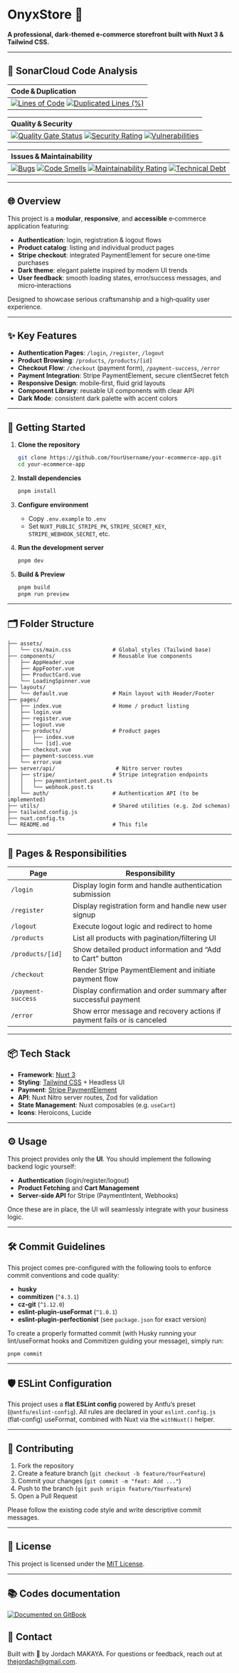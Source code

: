# OnyxStore 🛒

**A professional, dark‑themed e‑commerce storefront built with Nuxt 3 & Tailwind CSS.**

---

## 🐋 SonarCloud Code Analysis

| **Code & Duplication**                                                                                                                                                                                                                                                                                                                                                                                                                      |
| :------------------------------------------------------------------------------------------------------------------------------------------------------------------------------------------------------------------------------------------------------------------------------------------------------------------------------------------------------------------------------------------------------------------------------------------ |
| [![Lines of Code](https://sonarcloud.io/api/project_badges/measure?project=HardMachinesCorporation_OnyxStore&metric=ncloc)](https://sonarcloud.io/summary/new_code?id=HardMachinesCorporation_OnyxStore) [![Duplicated Lines (%)](https://sonarcloud.io/api/project_badges/measure?project=HardMachinesCorporation_OnyxStore&metric=duplicated_lines_density)](https://sonarcloud.io/summary/new_code?id=HardMachinesCorporation_OnyxStore) |

| **Quality & Security**                                                                                                                                                                                                                                                                                                                                                                                                                                                                                                                                                                                                                                          |
| :-------------------------------------------------------------------------------------------------------------------------------------------------------------------------------------------------------------------------------------------------------------------------------------------------------------------------------------------------------------------------------------------------------------------------------------------------------------------------------------------------------------------------------------------------------------------------------------------------------------------------------------------------------------- |
| [![Quality Gate Status](https://sonarcloud.io/api/project_badges/measure?project=HardMachinesCorporation_OnyxStore&metric=alert_status)](https://sonarcloud.io/summary/new_code?id=HardMachinesCorporation_OnyxStore) [![Security Rating](https://sonarcloud.io/api/project_badges/measure?project=HardMachinesCorporation_OnyxStore&metric=security_rating)](https://sonarcloud.io/summary/new_code?id=HardMachinesCorporation_OnyxStore) [![Vulnerabilities](https://sonarcloud.io/api/project_badges/measure?project=HardMachinesCorporation_OnyxStore&metric=vulnerabilities)](https://sonarcloud.io/summary/new_code?id=HardMachinesCorporation_OnyxStore) |

| **Issues & Maintainability**                                                                                                                                                                                                                                                                                                                                                                                                                                                                                                                                                                                                                                                                                                                                                                                                                         |
| :--------------------------------------------------------------------------------------------------------------------------------------------------------------------------------------------------------------------------------------------------------------------------------------------------------------------------------------------------------------------------------------------------------------------------------------------------------------------------------------------------------------------------------------------------------------------------------------------------------------------------------------------------------------------------------------------------------------------------------------------------------------------------------------------------------------------------------------------------- |
| [![Bugs](https://sonarcloud.io/api/project_badges/measure?project=HardMachinesCorporation_OnyxStore&metric=bugs)](https://sonarcloud.io/summary/new_code?id=HardMachinesCorporation_OnyxStore) [![Code Smells](https://sonarcloud.io/api/project_badges/measure?project=HardMachinesCorporation_OnyxStore&metric=code_smells)](https://sonarcloud.io/summary/new_code?id=HardMachinesCorporation_OnyxStore) [![Maintainability Rating](https://sonarcloud.io/api/project_badges/measure?project=HardMachinesCorporation_OnyxStore&metric=sqale_rating)](https://sonarcloud.io/summary/new_code?id=HardMachinesCorporation_OnyxStore) [![Technical Debt](https://sonarcloud.io/api/project_badges/measure?project=HardMachinesCorporation_OnyxStore&metric=sqale_index)](https://sonarcloud.io/summary/new_code?id=HardMachinesCorporation_OnyxStore) |

---

## 🌐 Overview

This project is a **modular**, **responsive**, and **accessible** e‑commerce application featuring:

- **Authentication**: login, registration & logout flows
- **Product catalog**: listing and individual product pages
- **Stripe checkout**: integrated PaymentElement for secure one‑time purchases
- **Dark theme**: elegant palette inspired by modern UI trends
- **User feedback**: smooth loading states, error/success messages, and micro‑interactions

Designed to showcase serious craftsmanship and a high‑quality user experience.

---

## ✨ Key Features

- **Authentication Pages**: `/login`, `/register`, `/logout`
- **Product Browsing**: `/products`, `/products/[id]`
- **Checkout Flow**: `/checkout` (payment form), `/payment-success`, `/error`
- **Payment Integration**: Stripe PaymentElement, secure clientSecret fetch
- **Responsive Design**: mobile‑first, fluid grid layouts
- **Component Library**: reusable UI components with clear API
- **Dark Mode**: consistent dark palette with accent colors

---

## 🚀 Getting Started

1. **Clone the repository**

   ```bash
   git clone https://github.com/YourUsername/your-ecommerce-app.git
   cd your-ecommerce-app
   ```

2. **Install dependencies**

   ```bash
   pnpm install

   ```

3. **Configure environment**
   - Copy `.env.example` to `.env`
   - Set `NUXT_PUBLIC_STRIPE_PK`, `STRIPE_SECRET_KEY`, `STRIPE_WEBHOOK_SECRET`, etc.

4. **Run the development server**

   ```bash
   pnpm dev
   ```

5. **Build & Preview**

   ```bash
   pnpm build
   pnpm run preview
   ```

---

## 🗂️ Folder Structure

```
├── assets/
│   └── css/main.css             # Global styles (Tailwind base)
├── components/                  # Reusable Vue components
│   ├── AppHeader.vue
│   ├── AppFooter.vue
│   ├── ProductCard.vue
│   └── LoadingSpinner.vue
├── layouts/
│   └── default.vue              # Main layout with Header/Footer
├── pages/
│   ├── index.vue                # Home / product listing
│   ├── login.vue
│   ├── register.vue
│   ├── logout.vue
│   ├── products/                # Product pages
│   │   ├── index.vue
│   │   └── [id].vue
│   ├── checkout.vue
│   ├── payment-success.vue
│   └── error.vue
├── server/api/                   # Nitro server routes
│   ├── stripe/                  # Stripe integration endpoints
│   │   ├── paymentintent.post.ts
│   │   └── webhook.post.ts
│   └── auth/                    # Authentication API (to be implemented)
├── utils/                       # Shared utilities (e.g. Zod schemas)
├── tailwind.config.js
├── nuxt.config.ts
└── README.md                    # This file
```

---

## 📄 Pages & Responsibilities

| Page               | Responsibility                                                          |
| ------------------ | ----------------------------------------------------------------------- |
| `/login`           | Display login form and handle authentication submission                 |
| `/register`        | Display registration form and handle new user signup                    |
| `/logout`          | Execute logout logic and redirect to home                               |
| `/products`        | List all products with pagination/filtering UI                          |
| `/products/[id]`   | Show detailed product information and “Add to Cart” button              |
| `/checkout`        | Render Stripe PaymentElement and initiate payment flow                  |
| `/payment-success` | Display confirmation and order summary after successful payment         |
| `/error`           | Show error message and recovery actions if payment fails or is canceled |

---

## 📦 Tech Stack

- **Framework**: [Nuxt 3](https://nuxt.com)
- **Styling**: [Tailwind CSS](https://tailwindcss.com) + Headless UI
- **Payment**: [Stripe PaymentElement](https://stripe.com/docs/payments/payment-element)
- **API**: Nuxt Nitro server routes, Zod for validation
- **State Management**: Nuxt composables (e.g. `useCart`)
- **Icons**: Heroicons, Lucide

---

## ⚙️ Usage

This project provides only the **UI**. You should implement the following backend logic yourself:

- **Authentication** (login/register/logout)
- **Product Fetching** and **Cart Management**
- **Server‑side API** for Stripe (PaymentIntent, Webhooks)

Once these are in place, the UI will seamlessly integrate with your business logic.

---

## 🛠️ Commit Guidelines

This project comes pre-configured with the following tools to enforce commit conventions and code quality:

- **husky**
- **commitizen** (`^4.3.1`)
- **cz-git** (`^1.12.0`)
- **eslint-plugin-useFormat** (`^1.0.1`)
- **eslint-plugin-perfectionist** (see `package.json` for exact version)

To create a properly formatted commit (with Husky running your lint/useFormat hooks and Commitizen guiding your message), simply run:

```bash
pnpm commit
```

---

## 🛡️ ESLint Configuration

This project uses a **flat ESLint config** powered by Antfu’s preset (`@antfu/eslint-config`).
All rules are declared in your `eslint.config.js` (flat-config) useFormat, combined with Nuxt via the `withNuxt()` helper.

---

## 🤝 Contributing

1. Fork the repository
2. Create a feature branch (`git checkout -b feature/YourFeature`)
3. Commit your changes (`git commit -m "feat: Add ..."`)
4. Push to the branch (`git push origin feature/YourFeature`)
5. Open a Pull Request

Please follow the existing code style and write descriptive commit messages.

---

## 📝 License

This project is licensed under the [MIT License](LICENSE).

---

## 📚 Codes documentation

[![Documented on GitBook](https://img.shields.io/static/v1?message=Documented%20on%20GitBook&logo=gitbook&logoColor=ffffff&label=&labelColor=5c5c5c&color=3F89A1)](https://jordachlab.gitbook.io/onyxstore/)

## 📧 Contact

Built with 💜 by Jordach MAKAYA. For questions or feedback, reach out at [thejordach@gmail.com](mailto:thejordach@gmail.com).
